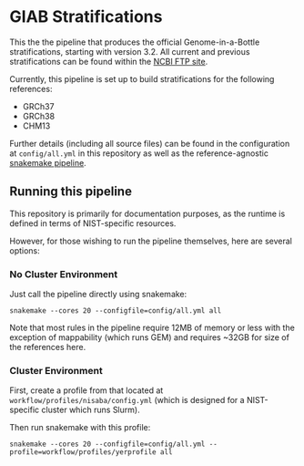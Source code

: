 # GIAB Stratifications

This the the pipeline that produces the official Genome-in-a-Bottle
stratifications, starting with version 3.2. All current and previous
stratifications can be found within the [NCBI FTP
site](https://ftp-trace.ncbi.nlm.nih.gov/ReferenceSamples/giab/release/genome-stratifications/).

Currently, this pipeline is set up to build stratifications for the following
references:
* GRCh37
* GRCh38
* CHM13

Further details (including all source files) can
be found in the configuration at `config/all.yml` in this repository as well
as the reference-agnostic [snakemake
pipeline](https://github.com/ndwarshuis/giab-strats-smk).

## Running this pipeline

This repository is primarily for documentation purposes, as the runtime is
defined in terms of NIST-specific resources.

However, for those wishing to run the pipeline themselves, here are several
options:

### No Cluster Environment

Just call the pipeline directly using snakemake:

```
snakemake --cores 20 --configfile=config/all.yml all
```

Note that most rules in the pipeline require 12MB of memory or less with the
exception of mappability (which runs GEM) and requires ~32GB for size of the
references here.

### Cluster Environment

First, create a profile from that located at
`workflow/profiles/nisaba/config.yml` (which is designed for a NIST-specific
cluster which runs Slurm).

Then run snakemake with this profile:

```
snakemake --cores 20 --configfile=config/all.yml --profile=workflow/profiles/yerprofile all
```

